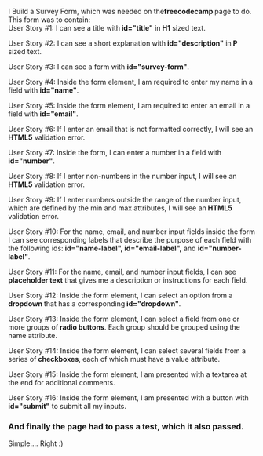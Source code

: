 
I Build a Survey Form, which was needed on the<strong>freecodecamp </strong>page to do.
This form was to contain:<br>
User Story #1: I can see a title with<strong> id="title"</strong> in<strong> H1</strong> sized text.

User Story #2: I can see a short explanation with<strong> id="description"</strong> in<strong> P </strong>sized text.

User Story #3: I can see a form with <strong>id="survey-form"</strong>.

User Story #4: Inside the form element, I am required to enter my name in a field with <strong> id="name"</strong>.

User Story #5: Inside the form element, I am required to enter an email in a field with <strong>id="email"</strong>.

User Story #6: If I enter an email that is not formatted correctly, I will see an <strong>HTML5</strong> validation error.

User Story #7: Inside the form, I can enter a number in a field with<strong> id="number"</strong>.

User Story #8: If I enter non-numbers in the number input, I will see an <strong>HTML5 </strong>validation error.

User Story #9: If I enter numbers outside the range of the number input, which are defined by the min and max attributes, I will see an<strong> HTML5</strong> validation error.

User Story #10: For the name, email, and number input fields inside the form I can see corresponding labels that describe the purpose of each field with the following ids:<strong> id="name-label", id="email-label",</strong> and <strong> id="number-label"</strong>.

User Story #11: For the name, email, and number input fields, I can see<strong> placeholder text</strong> that gives me a description or instructions for each field.

User Story #12: Inside the form element, I can select an option from a<strong> dropdown </strong>that has a corresponding<strong> id="dropdown"</strong>.

User Story #13: Inside the form element, I can select a field from one or more groups of<strong> radio buttons</strong>. Each group should be grouped using the name attribute.

User Story #14: Inside the form element, I can select several fields from a series of<strong> checkboxes</strong>, each of which must have a value attribute.

User Story #15: Inside the form element, I am presented with a textarea at the end for additional comments.

User Story #16: Inside the form element, I am presented with a button with<strong> id="submit"</strong> to submit all my inputs.
<h3>And finally the page had to pass a test, which it also passed.</h3>
Simple.... Right :)
